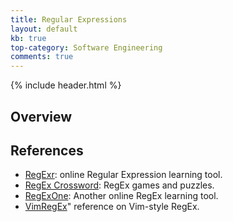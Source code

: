 ```yaml
---
title: Regular Expressions
layout: default
kb: true
top-category: Software Engineering
comments: true
---
```


{% include header.html %}

## Overview

## References

* [RegExr](https://regexr.com/): online Regular Expression learning tool.
* [RegEx Crossword](https://regexcrossword.com/): RegEx games and puzzles.
* [RegExOne](https://regexone.com/): Another online RegEx learning tool.
* [VimRegEx](http://vimregex.com/)" reference on Vim-style RegEx.
